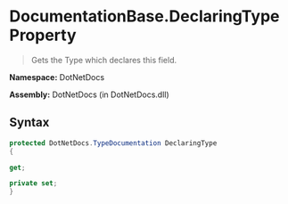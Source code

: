 # DocumentationBase.DeclaringType Property
> Gets the Type which declares this field.

**Namespace:** DotNetDocs

**Assembly:** DotNetDocs (in DotNetDocs.dll)
## Syntax
```csharp
protected DotNetDocs.TypeDocumentation DeclaringType
{

get;

private set;
}
```
